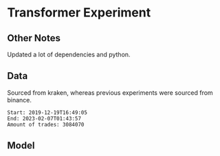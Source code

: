 # Transformer Experiment

## Other Notes
Updated a lot of dependencies and python.

## Data
Sourced from kraken, whereas previous experiments were sourced from binance.
```
Start: 2019-12-19T16:49:05
End: 2023-02-07T01:43:57
Amount of trades: 3084070
```

## Model
